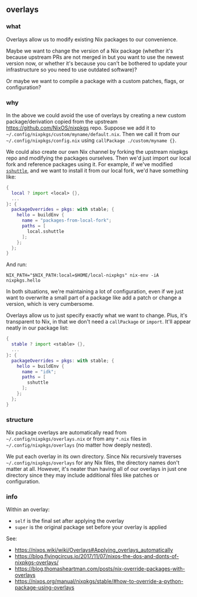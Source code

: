 ## overlays

### what

Overlays allow us to modify existing Nix packages to our convenience.

Maybe we want to change the version of a Nix package (whether it's because
upstream PRs are not merged in but you want to use the newest version now, or
whether it's because you can't be bothered to update your infrastructure so you
need to use outdated software)?

Or maybe we want to compile a package with a custom patches, flags, or
configuration?

### why

In the above we could avoid the use of overlays by creating a new custom
package/derivation copied from the upstream https://github.com/NixOS/nixpkgs
repo. Suppose we add it to `~/.config/nixpkgs/custom/myname/default.nix`. Then
we call it from our `~/.config/nixpkgs/config.nix` using `callPackage
./custom/myname {}`.

We could also create our own Nix channel by forking the upstream nixpkgs repo
and modifying the packages ourselves. Then we'd just import our local fork and
reference packages using it. For example, if we've modified
[`sshuttle`](https://github.com/NixOS/nixpkgs/blob/master/pkgs/tools/security/sshuttle/default.nix),
and we want to install it from our local fork, we'd have something like:

```nix
{
  local ? import <local> {},
  ...
}: {
  packageOverrides = pkgs: with stable; {
    hello = buildEnv {
      name = "packages-from-local-fork";
      paths = [
        local.sshuttle
      ];
    };
  };
}
```

And run:

```shell
NIX_PATH="$NIX_PATH:local=$HOME/local-nixpkgs" nix-env -iA nixpkgs.hello
```

In both situations, we're maintaining a lot of configuration, even if we just
want to overwrite a small part of a package like add a patch or change
a version, which is very cumbersome.

Overlays allow us to just specify exactly what we want to change. Plus, it's
transparent to Nix, in that we don't need a `callPackage` or `import`. It'll
appear neatly in our package list:

```nix
{
  stable ? import <stable> {},
  ...
}: {
  packageOverrides = pkgs: with stable; {
    hello = buildEnv {
      name = "idk";
      paths = [
        sshuttle
      ];
    };
  };
}
```

### structure

Nix package overlays are automatically read from
`~/.config/nixpkgs/overlays.nix` or from any `*.nix` files in
`~/.config/nixpkgs/overlays` (no matter how deeply nested).

We put each overlay in its own directory. Since Nix recursively traverses
`~/.config/nixpkgs/overlays` for any Nix files, the directory names don't matter
at all. However, it's neater than having all of our overlays in just one
directory since they may include additional files like patches or configuration.

### info

Within an overlay:
- `self` is the final set after applying the overlay
- `super` is the original package set before your overlay is applied

See:
- https://nixos.wiki/wiki/Overlays#Applying_overlays_automatically
- https://blog.flyingcircus.io/2017/11/07/nixos-the-dos-and-donts-of-nixpkgs-overlays/
- https://blog.thomasheartman.com/posts/nix-override-packages-with-overlays
- https://nixos.org/manual/nixpkgs/stable/#how-to-override-a-python-package-using-overlays
